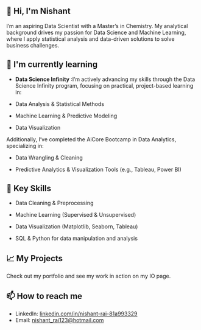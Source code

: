 ## 👋 Hi, I'm Nishant
I’m an aspiring Data Scientist with a Master’s in Chemistry. My analytical background drives my passion for Data Science and Machine Learning, where I apply statistical analysis and data-driven solutions to solve business challenges.

## 🌱 I'm currently learning
- **Data Science Infinity** :I’m actively advancing my skills through the Data Science Infinity program, focusing on practical, project-based learning in:

- Data Analysis & Statistical Methods

- Machine Learning & Predictive Modeling

- Data Visualization

Additionally, I’ve completed the AiCore Bootcamp in Data Analytics, specializing in:

- Data Wrangling & Cleaning

- Predictive Analytics & Visualization Tools (e.g., Tableau, Power BI)

## 🚀 Key Skills

- Data Cleaning & Preprocessing

- Machine Learning (Supervised & Unsupervised)

- Data Visualization (Matplotlib, Seaborn, Tableau)

- SQL & Python for data manipulation and analysis

## 📈 My Projects
Check out my portfolio and see my work in action on my IO page.

## 📫 How to reach me
- LinkedIn: [linkedin.com/in/nishant-rai-81a993329](https://www.linkedin.com/in/nishant-rai-81a993329/)
- Email: nishant_rai123@hotmail.com

<!--
**NishantRai567/NishantRai567** is a ✨ _special_ ✨ repository because its `README.md` (this file) appears on your GitHub profile.
